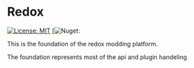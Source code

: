 # Redox 
[![License: MIT](https://img.shields.io/badge/License-MIT-yellow.svg)](https://opensource.org/licenses/MIT)   [![Nuget:](https://img.shields.io/nuget/v/Redox)


This is the foundation of the redox modding platform.

The foundation represents most of the api and plugin handeling

